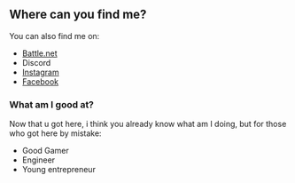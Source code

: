 ## Where can you find me?

You can also find me on:
- [Battle.net](https://www.blizzard.com/en-us/)
- Discord
- [Instagram](https://www.instagram.com/tudor.manea/)
- [Facebook](https://www.facebook.com/tudor.manea.9/)

### What am I good at?

Now that u got here, i think you already know what am I doing, but for those who got here by mistake:
- Good Gamer 
- Engineer
- Young entrepreneur
